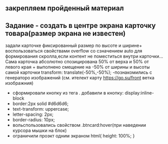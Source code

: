 ## закрепляем пройденный материал
## Задание - создать в центре экрана карточку товара(размер экрана не известен)
задали карточке фиксированный размер по высоте и ширине+ воспользоваться свойствами overflow со сзначением auto для формирования скролла,если контент не поместиться внутри карточки...
Сама карточка абсолютно спозицирована 50% от верха и 50% от левого края + выполнено смещение на -50% от ширины и высоты самой карточки transform:
translate(-50%,-50%);
-познакомились с генераторо изображений (см. ителект карту
https://go.su/front ветка изображния)
- сформировали кнопку из тега <a>. добавили в кнопку:
display:inline-block
- border:2px solid #d6d6d6;
- text-transform: uppercase;
- letter-spacing: 2px;
- border-radius: 10px;
- вольспользовались свойством  .btncard:hover(при наведении курсора мышки на блок)
-  ограничили проэкт одним экраном html{
    height: 100%;
}

